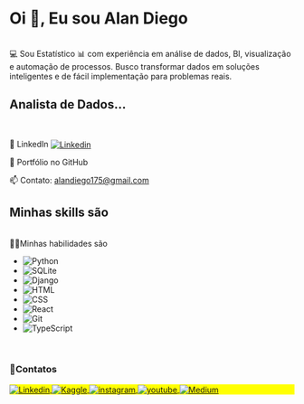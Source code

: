 
<h1 align="left">Oi 👋, Eu sou Alan Diego</h1>
<br>
💻 Sou Estatístico 📊 com experiência em análise de dados, BI, visualização e automação de processos. Busco transformar dados em soluções inteligentes e de fácil implementação para problemas reais.
<h2 align="left">Analista de Dados...</h2></br>



🔗 LinkedIn 
<a href="https://www.linkedin.com/in/professoralandiego/" target="blank"> <img align="center" src="https://img.shields.io/badge/-AlanDiego-05122A?style=flat&logo=linkedin" alt="Linkedin"/></a>

📁 Portfólio no GitHub

📫 Contato: alandiego175@gmail.com



<h2 align="left">Minhas skills são</h2></br>
👨‍💻Minhas habilidades são 

- ![Python](https://img.shields.io/badge/Python-05122A?style=flat&logo=python)&nbsp;
- ![SQLite](https://img.shields.io/badge/-SQLite-05122A?style=flat&logo=sqlite)&nbsp;
- ![Django](https://img.shields.io/badge/Django-05122A?style=flat&logo=django)
- ![HTML](https://img.shields.io/badge/-HTML-05122A?style=flat&logo=HTML5)&nbsp;
- ![CSS](https://img.shields.io/badge/-CSS-05122A?style=flat&logo=CSS3&logoColor=1572B6)&nbsp;
- ![React](https://img.shields.io/badge/-React-05122A?style=flat&logo=react)&nbsp;
- ![Git](https://img.shields.io/badge/-Git-05122A?style=flat&logo=git)&nbsp;
- ![TypeScript](https://img.shields.io/badge/TypeScript-05122A?style=flat&logo=typescript)&nbsp;

<br>
<h3>💬Contatos</h3>

<p align="left" style="background:yellow">
<a href="www.linkedin.com/in/professoralandiego" target="blank">
  <img align="center" src="https://img.shields.io/badge/-AlanDiego-05122A?style=flat&logo=linkedin" alt="Linkedin"/>
</a>

<a href="https://www.kaggle.com/alandiego" target="blank">
  <img align="center" src="https://img.shields.io/badge/-AlanDiego-05122A?style=flat&logo=kaggle" alt="Kaggle"/>
</a>
  
<a href="https://www.instagram.com/prof_alandiego/" target="_blank">
 <img align="center" src="https://img.shields.io/badge/-AlanDiego-05122A?style=flat&logo=instagram" alt="instagram"/>
</a>

<a href="https://www.youtube.com/channel/UCrkLM_gArG8s94pmk1WvNPQ" target="_blank">
 <img align="center" src="https://img.shields.io/badge/-AlanDiego-05122A?style=flat&logo=youtube" alt="youtube"/>
</a>

<a href="https://medium.com/@profalandiego" target="_blank">
  <img align="center" src="https://img.shields.io/badge/-AlanDiego-05122A?style=flat&logo=medium" alt="Medium"/>  
</a>
  
</p>




<!---
- 👋 Hi, I’m @AlanDiego-py
- 👀 I’m interested in ...
- 🌱 I’m currently learning ...
- 💞️ I’m looking to collaborate on ...
- 📫 How to reach me ...


AlanDiego-py/AlanDiego-py is a ✨ special ✨ repository because its `README.md` (this file) appears on your GitHub profile.
You can click the Preview link to take a look at your changes.
--->
